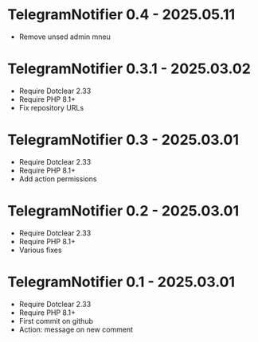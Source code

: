 TelegramNotifier 0.4 - 2025.05.11
===========================================================
* Remove unsed admin mneu

TelegramNotifier 0.3.1 - 2025.03.02
===========================================================
* Require Dotclear 2.33
* Require PHP 8.1+
* Fix repository URLs

TelegramNotifier 0.3 - 2025.03.01
===========================================================
* Require Dotclear 2.33
* Require PHP 8.1+
* Add action permissions

TelegramNotifier 0.2 - 2025.03.01
===========================================================
* Require Dotclear 2.33
* Require PHP 8.1+
* Various fixes

TelegramNotifier 0.1 - 2025.03.01
===========================================================
* Require Dotclear 2.33
* Require PHP 8.1+
* First commit on github
* Action: message on new comment